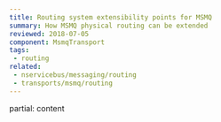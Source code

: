 ```yaml
---
title: Routing system extensibility points for MSMQ
summary: How MSMQ physical routing can be extended
reviewed: 2018-07-05
component: MsmqTransport
tags:
 - routing
related:
 - nservicebus/messaging/routing
 - transports/msmq/routing
---
```


partial: content